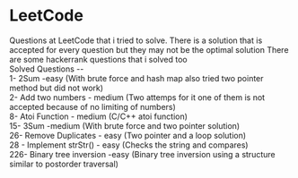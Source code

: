 # LeetCode
Questions at LeetCode that i tried to solve. There is a solution that is accepted for every question but they may not be the optimal solution  There are some hackerrank questions that i solved too  
Solved Questions --  
1- 2Sum -easy   (With brute force and hash map also tried two pointer method but did not work)  
2- Add two numbers - medium (Two attemps for it one of them is not accepted because of no limiting of numbers)  
8- Atoi Function - medium (C/C++ atoi function)  
15- 3Sum -medium (With brute force and two pointer solution)  
26- Remove Duplicates - easy (Two pointer and a loop solution)  
28 - Implement strStr() - easy (Checks the string and compares)  
226- Binary tree inversion -easy (Binary tree inversion using a structure similar to postorder traversal)
